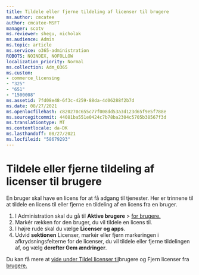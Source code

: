 ```yaml
---
title: Tildele eller fjerne tildeling af licenser til brugere
ms.author: cmcatee
author: cmcatee-MSFT
manager: scotv
ms.reviewer: shegu, nicholak
ms.audience: Admin
ms.topic: article
ms.service: o365-administration
ROBOTS: NOINDEX, NOFOLLOW
localization_priority: Normal
ms.collection: Adm_O365
ms.custom:
- commerce_licensing
- "325"
- "651"
- "1500008"
ms.assetid: 7fd08e48-6f3c-4259-88da-4d06288f2b7d
ms.date: 08/27/2021
ms.openlocfilehash: c820270c655c77f008dd53a3d123d65f9e5f788e
ms.sourcegitcommit: 44081ba551e0424c7b78ba2304c5705b38567f3d
ms.translationtype: MT
ms.contentlocale: da-DK
ms.lasthandoff: 08/27/2021
ms.locfileid: "58679293"
---
```

# <a name="assign-or-unassign-licenses-to-users"></a>Tildele eller fjerne tildeling af licenser til brugere

En bruger skal have en licens for at få adgang til tjenester. Her er trinnene til at tildele en licens til eller fjerne en tildeling af en licens fra en bruger.
  
1. I Administration skal du gå til **Aktive brugere** \> [for brugere.](https://go.microsoft.com/fwlink/p/?linkid=834822)
2. Markér rækken for den bruger, du vil tildele en licens til.
3. I højre rude skal du vælge **Licenser og apps**.
4. Udvid **sektionen** Licenser, markér eller fjern markeringen i afkrydsningsfelterne for de licenser, du vil tildele eller fjerne tildelingen af, og vælg **derefter Gem ændringer**.

Du kan få mere at [vide under Tildel licenser til](https://docs.microsoft.com/microsoft-365/admin/manage/assign-licenses-to-users)brugere og Fjern licenser fra [brugere.](https://docs.microsoft.com/microsoft-365/admin/manage/remove-licenses-from-users)